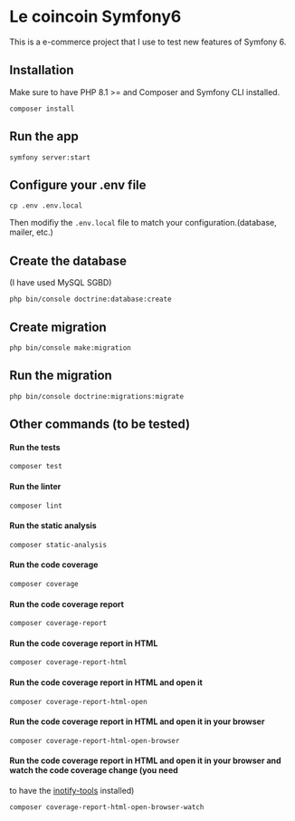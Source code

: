 # Le coincoin Symfony6

This is a e-commerce project that I use to test new features of Symfony 6.

## Installation

Make sure to have PHP 8.1 >= and Composer and Symfony CLI installed.

    composer install

## Run the app

    symfony server:start

## Configure your .env file

    cp .env .env.local

Then modifiy the `.env.local` file to match your configuration.(database, mailer, etc.)

## Create the database

(I have used MySQL SGBD)

    php bin/console doctrine:database:create

## Create migration

    php bin/console make:migration

## Run the migration

    php bin/console doctrine:migrations:migrate


## Other commands (to be tested)

#### Run the tests

    composer test

#### Run the linter

    composer lint

#### Run the static analysis

    composer static-analysis

#### Run the code coverage

    composer coverage


####  Run the code coverage report

    composer coverage-report

#### Run the code coverage report in HTML

    composer coverage-report-html

#### Run the code coverage report in HTML and open it

    composer coverage-report-html-open

#### Run the code coverage report in HTML and open it in your browser

    composer coverage-report-html-open-browser

#### Run the code coverage report in HTML and open it in your browser and watch the code coverage change  (you need 
to have the [inotify-tools]( [inotify-tools/inotify-tools](github.com/inotify-tools/inotif...)) installed)

    composer coverage-report-html-open-browser-watch


